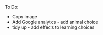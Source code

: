 To Do:

- Copy image
- Add Google analytics - add animal choice
- tidy up - add effects to learning choices
